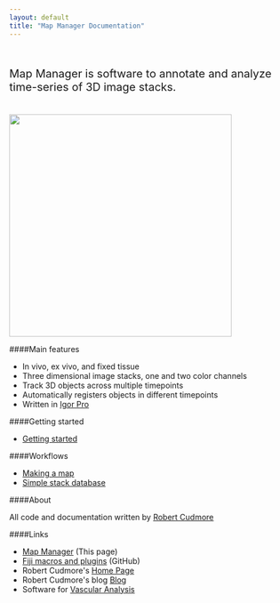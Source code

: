 ```yaml
---
layout: default
title: "Map Manager Documentation"
---
```


<BR>

<p style="font-size:20px">
Map Manager is software to annotate and analyze time-series of 3D image stacks.
</p>

<BR>

<IMG class="img-float-right" SRC="/mapmanager/images/imagingcore/stack_example_spines.jpg" width="400">

####Main features

- In vivo, ex vivo, and fixed tissue
- Three dimensional image stacks, one and two color channels
- Track 3D objects across multiple timepoints
- Automatically registers objects in different timepoints
- Written in [Igor Pro][1]

####Getting started

- [Getting started][5]

####Workflows

- [Making a map][3]
- [Simple stack database][4]

####About

All code and documentation written by [Robert Cudmore][2]

####Links

- <A HREF="http://cudmore.github.io/mapmanager/">Map Manager</A> (This page)
- <A HREF="https://github.com/cudmore/bob-fiji-plugins">Fiji macros and plugins</A> (GitHub)
- Robert Cudmore's <A HREF="http://robertcudmore.org/">Home Page</A>
- Robert Cudmore's blog <A HREF="http://cudmore.github.io/">Blog</A>
- Software for <A HREF="http://cudmore.github.io/Vascular-Analysis/">Vascular Analysis</A>


[1]: http://wavemetrics.com
[2]: http://robertcudmore.org
[3]: /mapmanager/making-a-map/ "making-a-map"
[4]: /mapmanager/simple-stack-db/ "simple-stack-db"
[5]: /getting-started
